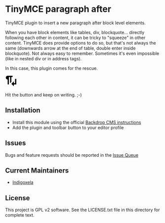 # TinyMCE paragraph after

TinyMCE plugin to insert a new paragraph after block level elements.

When you have block elements like tables, div, blockquote... directly following
 each other in content, it can be tricky to "squeeze" in other content. TinyMCE
 does provide options to do so, but that's not always the same (downwards arrow
 at the end of table, double enter inside blockquote). Not always easy to
 remember. Sometimes it's even impossible (like in nested div or in address tags).

In this case, this plugin comes for the rescue.

![Button icon of this plugin](https://raw.githubusercontent.com/backdrop-contrib/tinymce_paraafter/1.x-1.x/js/plugins/paraafter/icons/paraafter-icon.svg)

Hit the button and keep on writing. ;-)

## Installation

- Install this module using the official [Backdrop CMS instructions](https://docs.backdropcms.org/documentation/extend-with-modules)
- Add the plugin and toolbar button to your editor profile

## Issues

Bugs and feature requests should be reported in the [Issue Queue](https://github.com/backdrop-contrib/tinymce_paraafter/issues)

## Current Maintainers

- [Indigoxela](https://github.com/indigoxela)

## License

This project is GPL v2 software. See the LICENSE.txt file in this directory for complete text.
